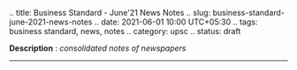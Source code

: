 .. title: Business Standard - June'21 News Notes
.. slug: business-standard-june-2021-news-notes
.. date: 2021-06-01 10:00 UTC+05:30
.. tags: business standard, news, notes
.. category: upsc
.. status: draft

**Description** : *consolidated notes of newspapers*

***
<!-- TEASER_END -->